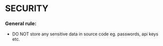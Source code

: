 # SECURITY

### General rule:
* DO NOT store any sensitive data in source code eg. passwords, api keys etc.
